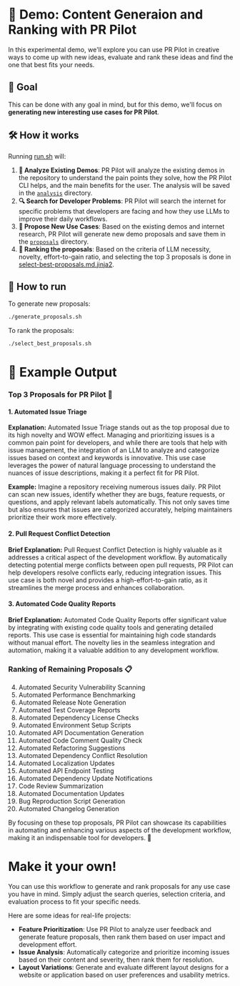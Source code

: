 # 🚀 Demo: Content Generaion and Ranking with PR Pilot

In this experimental demo, we'll explore you can use PR Pilot in creative ways to 
come up with new ideas, evaluate and rank these ideas and find the one that best fits your needs.

## 🎯 Goal
This can be done with any goal in mind, but for this demo, we'll focus on **generating new interesting use cases for PR Pilot**. 

## 🛠️ How it works

Running [run.sh](run.sh) will:

1. **📂 Analyze Existing Demos**: PR Pilot will analyze the existing demos in the repository to understand the pain points they solve, how the PR Pilot CLI helps, and the main benefits for the user. The analysis will be saved in the [`analysis`](analysis) directory.
2. **🔍 Search for Developer Problems**: PR Pilot will search the internet for specific problems that developers are facing and how they use LLMs to improve their daily workflows.
3. **🧠 Propose New Use Cases**: Based on the existing demos and internet research, PR Pilot will generate new demo proposals and save them in the [`proposals`](proposals) directory.
4. **🚦 Ranking the proposals**: Based on the criteria of LLM necessity, novelty, effort-to-gain ratio, and selecting the top 3 proposals is done in [select-best-proposals.md.jinja2](select-best-proposals.md.jinja2).

## 🚦 How to run

To generate new proposals:

```bash
./generate_proposals.sh
```

To rank the proposals:

```bash
./select_best_proposals.sh
```

# 📄 Example Output

### Top 3 Proposals for PR Pilot 🚀

#### 1. **Automated Issue Triage**
**Explanation:**
Automated Issue Triage stands out as the top proposal due to its high novelty and WOW effect. Managing and prioritizing issues is a common pain point for developers, and while there are tools that help
with issue management, the integration of an LLM to analyze and categorize issues based on context and keywords is innovative. This use case leverages the power of natural language processing to
understand the nuances of issue descriptions, making it a perfect fit for PR Pilot.

**Example:**
Imagine a repository receiving numerous issues daily. PR Pilot can scan new issues, identify whether they are bugs, feature requests, or questions, and apply relevant labels automatically. This not only
saves time but also ensures that issues are categorized accurately, helping maintainers prioritize their work more effectively.

#### 2. **Pull Request Conflict Detection**
**Brief Explanation:**
Pull Request Conflict Detection is highly valuable as it addresses a critical aspect of the development workflow. By automatically detecting potential merge conflicts between open pull requests, PR Pilot
can help developers resolve conflicts early, reducing integration issues. This use case is both novel and provides a high-effort-to-gain ratio, as it streamlines the merge process and enhances
collaboration.

#### 3. **Automated Code Quality Reports**
**Brief Explanation:**
Automated Code Quality Reports offer significant value by integrating with existing code quality tools and generating detailed reports. This use case is essential for maintaining high code standards
without manual effort. The novelty lies in the seamless integration and automation, making it a valuable addition to any development workflow.

### Ranking of Remaining Proposals 📋

4. Automated Security Vulnerability Scanning
5. Automated Performance Benchmarking
6. Automated Release Note Generation
7. Automated Test Coverage Reports
8. Automated Dependency License Checks
9. Automated Environment Setup Scripts
10. Automated API Documentation Generation
11. Automated Code Comment Quality Check
12. Automated Refactoring Suggestions
13. Automated Dependency Conflict Resolution
14. Automated Localization Updates
15. Automated API Endpoint Testing
16. Automated Dependency Update Notifications
17. Code Review Summarization
18. Automated Documentation Updates
19. Bug Reproduction Script Generation
20. Automated Changelog Generation

By focusing on these top proposals, PR Pilot can showcase its capabilities in automating and enhancing various aspects of the development workflow, making it an indispensable tool for developers. 🌟


# Make it your own!
You can use this workflow to generate and rank proposals for any use case you have in mind. Simply adjust the search queries, selection criteria, and evaluation process to fit your specific needs.

Here are some ideas for real-life projects:
- **Feature Prioritization**: Use PR Pilot to analyze user feedback and generate feature proposals, then rank them based on user impact and development effort.
- **Issue Analysis**: Automatically categorize and prioritize incoming issues based on their content and severity, then rank them for resolution.
- **Layout Variations**: Generate and evaluate different layout designs for a website or application based on user preferences and usability metrics.